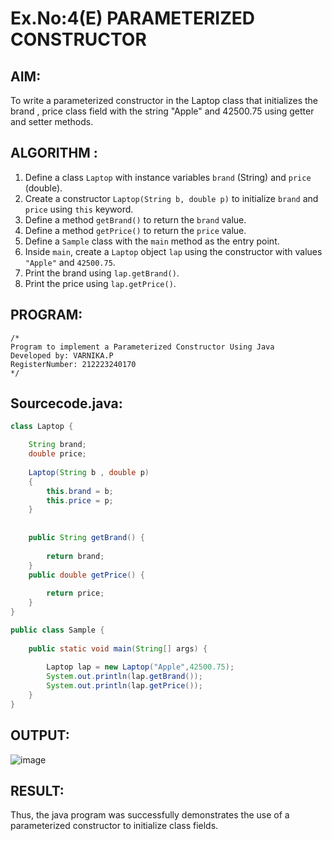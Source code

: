 # Ex.No:4(E)  PARAMETERIZED CONSTRUCTOR
## AIM:
To write a parameterized constructor in the Laptop class that initializes the brand , price class field with the string "Apple" and 42500.75 using getter and setter methods.

## ALGORITHM :


1. Define a class `Laptop` with instance variables `brand` (String) and `price` (double).
2. Create a constructor `Laptop(String b, double p)` to initialize `brand` and `price` using `this` keyword.
3. Define a method `getBrand()` to return the `brand` value.
4. Define a method `getPrice()` to return the `price` value.
5. Define a `Sample` class with the `main` method as the entry point.
6. Inside `main`, create a `Laptop` object `lap` using the constructor with values `"Apple"` and `42500.75`.
7. Print the brand using `lap.getBrand()`.
8. Print the price using `lap.getPrice()`.



## PROGRAM:
 ```
/*
Program to implement a Parameterized Constructor Using Java
Developed by: VARNIKA.P
RegisterNumber: 212223240170
*/
```

## Sourcecode.java:
```java
class Laptop {

	String brand;
	double price;
	
	Laptop(String b , double p)
	{
	    this.brand = b;
	    this.price = p;
	}
	
	
	public String getBrand() {
	    
	    return brand;
	}
	public double getPrice() {
	    
	    return price;
	}
}

public class Sample {
	
	public static void main(String[] args) {
	    
	    Laptop lap = new Laptop("Apple",42500.75);
	    System.out.println(lap.getBrand());
	    System.out.println(lap.getPrice());
	}
}
```
## OUTPUT:

![image](https://github.com/user-attachments/assets/34cd8d41-5232-44fb-abe0-90ecbb5511e7)


## RESULT:
Thus, the  java program was successfully demonstrates the use of a parameterized constructor to initialize class fields.


 


